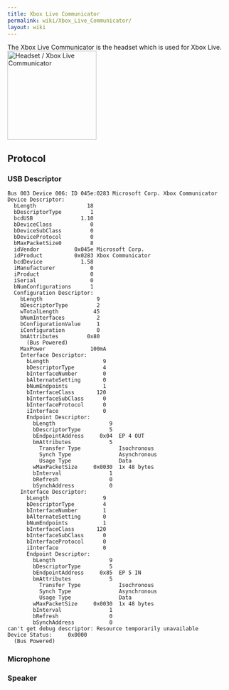 ```yaml
---
title: Xbox Live Communicator
permalink: wiki/Xbox_Live_Communicator/
layout: wiki
---
```


The Xbox Live Communicator is the headset which is used for Xbox Live.
<img src="Xbox_Live_Communicator.png" title="fig:Headset / Xbox Live Communicator" alt="Headset / Xbox Live Communicator" width="200" />

Protocol
--------

### USB Descriptor

    Bus 003 Device 006: ID 045e:0283 Microsoft Corp. Xbox Communicator
    Device Descriptor:
      bLength                18
      bDescriptorType         1
      bcdUSB               1.10
      bDeviceClass            0 
      bDeviceSubClass         0 
      bDeviceProtocol         0 
      bMaxPacketSize0         8
      idVendor           0x045e Microsoft Corp.
      idProduct          0x0283 Xbox Communicator
      bcdDevice            1.58
      iManufacturer           0 
      iProduct                0 
      iSerial                 0 
      bNumConfigurations      1
      Configuration Descriptor:
        bLength                 9
        bDescriptorType         2
        wTotalLength           45
        bNumInterfaces          2
        bConfigurationValue     1
        iConfiguration          0 
        bmAttributes         0x80
          (Bus Powered)
        MaxPower              100mA
        Interface Descriptor:
          bLength                 9
          bDescriptorType         4
          bInterfaceNumber        0
          bAlternateSetting       0
          bNumEndpoints           1
          bInterfaceClass       120 
          bInterfaceSubClass      0 
          bInterfaceProtocol      0 
          iInterface              0 
          Endpoint Descriptor:
            bLength                 9
            bDescriptorType         5
            bEndpointAddress     0x04  EP 4 OUT
            bmAttributes            5
              Transfer Type            Isochronous
              Synch Type               Asynchronous
              Usage Type               Data
            wMaxPacketSize     0x0030  1x 48 bytes
            bInterval               1
            bRefresh                0
            bSynchAddress           0
        Interface Descriptor:
          bLength                 9
          bDescriptorType         4
          bInterfaceNumber        1
          bAlternateSetting       0
          bNumEndpoints           1
          bInterfaceClass       120 
          bInterfaceSubClass      0 
          bInterfaceProtocol      0 
          iInterface              0 
          Endpoint Descriptor:
            bLength                 9
            bDescriptorType         5
            bEndpointAddress     0x85  EP 5 IN
            bmAttributes            5
              Transfer Type            Isochronous
              Synch Type               Asynchronous
              Usage Type               Data
            wMaxPacketSize     0x0030  1x 48 bytes
            bInterval               1
            bRefresh                0
            bSynchAddress           0
    can't get debug descriptor: Resource temporarily unavailable
    Device Status:     0x0000
      (Bus Powered)

### Microphone

### Speaker
